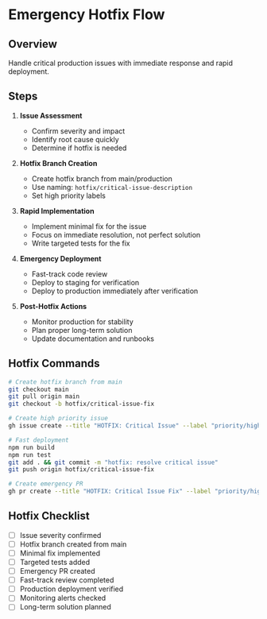 # Emergency Hotfix Flow

## Overview
Handle critical production issues with immediate response and rapid deployment.

## Steps
1. **Issue Assessment**
   - Confirm severity and impact
   - Identify root cause quickly
   - Determine if hotfix is needed

2. **Hotfix Branch Creation**
   - Create hotfix branch from main/production
   - Use naming: `hotfix/critical-issue-description`
   - Set high priority labels

3. **Rapid Implementation**
   - Implement minimal fix for the issue
   - Focus on immediate resolution, not perfect solution
   - Write targeted tests for the fix

4. **Emergency Deployment**
   - Fast-track code review
   - Deploy to staging for verification
   - Deploy to production immediately after verification

5. **Post-Hotfix Actions**
   - Monitor production for stability
   - Plan proper long-term solution
   - Update documentation and runbooks

## Hotfix Commands
```bash
# Create hotfix branch from main
git checkout main
git pull origin main
git checkout -b hotfix/critical-issue-fix

# Create high priority issue
gh issue create --title "HOTFIX: Critical Issue" --label "priority/high,bug"

# Fast deployment
npm run build
npm run test
git add . && git commit -m "hotfix: resolve critical issue"
git push origin hotfix/critical-issue-fix

# Create emergency PR
gh pr create --title "HOTFIX: Critical Issue Fix" --label "priority/high"
```

## Hotfix Checklist
- [ ] Issue severity confirmed
- [ ] Hotfix branch created from main
- [ ] Minimal fix implemented
- [ ] Targeted tests added
- [ ] Emergency PR created
- [ ] Fast-track review completed
- [ ] Production deployment verified
- [ ] Monitoring alerts checked
- [ ] Long-term solution planned
